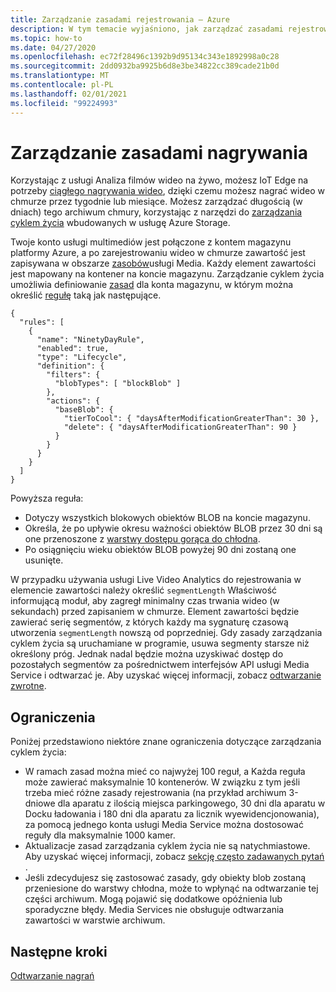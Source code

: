```yaml
---
title: Zarządzanie zasadami rejestrowania — Azure
description: W tym temacie wyjaśniono, jak zarządzać zasadami rejestrowania.
ms.topic: how-to
ms.date: 04/27/2020
ms.openlocfilehash: ec72f28496c1392b9d95134c343e1892998a0c28
ms.sourcegitcommit: 2dd0932ba9925b6d8e3be34822cc389cade21b0d
ms.translationtype: MT
ms.contentlocale: pl-PL
ms.lasthandoff: 02/01/2021
ms.locfileid: "99224993"
---
```

# <a name="manage-recording-policy"></a>Zarządzanie zasadami nagrywania

Korzystając z usługi Analiza filmów wideo na żywo, możesz IoT Edge na potrzeby [ciągłego nagrywania wideo](continuous-video-recording-concept.md), dzięki czemu możesz nagrać wideo w chmurze przez tygodnie lub miesiące. Możesz zarządzać długością (w dniach) tego archiwum chmury, korzystając z narzędzi do [zarządzania cyklem życia](../../storage/blobs/storage-lifecycle-management-concepts.md?tabs=azure-portal) wbudowanych w usługę Azure Storage.  

Twoje konto usługi multimediów jest połączone z kontem magazynu platformy Azure, a po zarejestrowaniu wideo w chmurze zawartość jest zapisywana w obszarze [zasobów](../latest/assets-concept.md)usługi Media. Każdy element zawartości jest mapowany na kontener na koncie magazynu. Zarządzanie cyklem życia umożliwia definiowanie [zasad](../../storage/blobs/storage-lifecycle-management-concepts.md?tabs=azure-portal#policy) dla konta magazynu, w którym można określić [regułę](../../storage/blobs/storage-lifecycle-management-concepts.md?tabs=azure-portal#rules) taką jak następujące.

```
{
  "rules": [
    {
      "name": "NinetyDayRule",
      "enabled": true,
      "type": "Lifecycle",
      "definition": {
        "filters": {
          "blobTypes": [ "blockBlob" ]
        },
        "actions": {
          "baseBlob": {
            "tierToCool": { "daysAfterModificationGreaterThan": 30 },
            "delete": { "daysAfterModificationGreaterThan": 90 }
          }
        }
      }
    }
  ]
}
```

Powyższa reguła:

* Dotyczy wszystkich blokowych obiektów BLOB na koncie magazynu.
* Określa, że po upływie okresu ważności obiektów BLOB przez 30 dni są one przenoszone z [warstwy dostępu gorąca do chłodna](../../storage/blobs/storage-blob-storage-tiers.md?tabs=azure-portal).
* Po osiągnięciu wieku obiektów BLOB powyżej 90 dni zostaną one usunięte.

W przypadku używania usługi Live Video Analytics do rejestrowania w elemencie zawartości należy określić `segmentLength` Właściwość informującą moduł, aby zagregł minimalny czas trwania wideo (w sekundach) przed zapisaniem w chmurze. Element zawartości będzie zawierać serię segmentów, z których każdy ma sygnaturę czasową utworzenia `segmentLength` nowszą od poprzedniej. Gdy zasady zarządzania cyklem życia są uruchamiane w programie, usuwa segmenty starsze niż określony próg. Jednak nadal będzie można uzyskiwać dostęp do pozostałych segmentów za pośrednictwem interfejsów API usługi Media Service i odtwarzać je. Aby uzyskać więcej informacji, zobacz [odtwarzanie zwrotne](playback-recordings-how-to.md). 

## <a name="limitations"></a>Ograniczenia

Poniżej przedstawiono niektóre znane ograniczenia dotyczące zarządzania cyklem życia:

* W ramach zasad można mieć co najwyżej 100 reguł, a Każda reguła może zawierać maksymalnie 10 kontenerów. W związku z tym jeśli trzeba mieć różne zasady rejestrowania (na przykład archiwum 3-dniowe dla aparatu z ilością miejsca parkingowego, 30 dni dla aparatu w Docku ładowania i 180 dni dla aparatu za licznik wyewidencjonowania), za pomocą jednego konta usługi Media Service można dostosować reguły dla maksymalnie 1000 kamer.
* Aktualizacje zasad zarządzania cyklem życia nie są natychmiastowe. Aby uzyskać więcej informacji, zobacz [sekcję często zadawanych pytań](../../storage/blobs/storage-lifecycle-management-concepts.md?tabs=azure-portal#faq) .
* Jeśli zdecydujesz się zastosować zasady, gdy obiekty blob zostaną przeniesione do warstwy chłodna, może to wpłynąć na odtwarzanie tej części archiwum. Mogą pojawić się dodatkowe opóźnienia lub sporadyczne błędy. Media Services nie obsługuje odtwarzania zawartości w warstwie archiwum.

## <a name="next-steps"></a>Następne kroki

[Odtwarzanie nagrań](playback-recordings-how-to.md)
